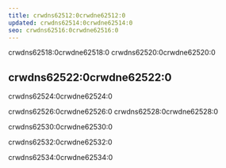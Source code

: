 ```yaml
---
title: crwdns62512:0crwdne62512:0
updated: crwdns62514:0crwdne62514:0
seo: crwdns62516:0crwdne62516:0
---
```


crwdns62518:0crwdne62518:0 crwdns62520:0crwdne62520:0

## crwdns62522:0crwdne62522:0

crwdns62524:0crwdne62524:0

crwdns62526:0crwdne62526:0 crwdns62528:0crwdne62528:0

crwdns62530:0crwdne62530:0

crwdns62532:0crwdne62532:0

crwdns62534:0crwdne62534:0
